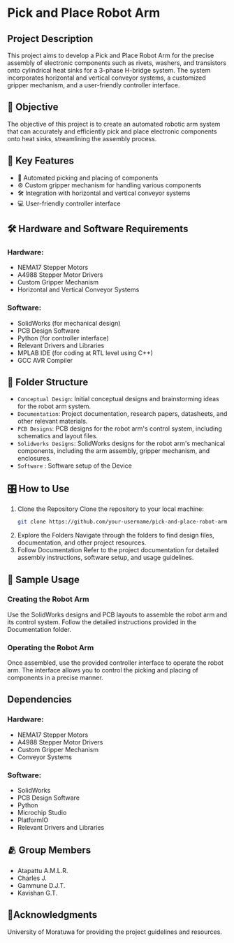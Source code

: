 # Pick and Place Robot Arm

## Project Description

This project aims to develop a Pick and Place Robot Arm for the precise assembly of electronic components such as rivets, washers, and transistors onto cylindrical heat sinks for a 3-phase H-bridge system. The system incorporates horizontal and vertical conveyor systems, a customized gripper mechanism, and a user-friendly controller interface.

## 🎯 Objective

The objective of this project is to create an automated robotic arm system that can accurately and efficiently pick and place electronic components onto heat sinks, streamlining the assembly process.

## 🔑 Key Features

- 🤖 Automated picking and placing of components
- ⚙️ Custom gripper mechanism for handling various components
- 🛠️ Integration with horizontal and vertical conveyor systems
- 💻 User-friendly controller interface

## 🛠️ Hardware and Software Requirements

### Hardware:
- NEMA17 Stepper Motors
- A4988 Stepper Motor Drivers
- Custom Gripper Mechanism
- Horizontal and Vertical Conveyor Systems

### Software:
- SolidWorks (for mechanical design)
- PCB Design Software
- Python (for controller interface)
- Relevant Drivers and Libraries
- MPLAB IDE (for coding at RTL level using C++)
- GCC AVR Compiler

## 📁 Folder Structure

- `Conceptual Design`: Initial conceptual designs and brainstorming ideas for the robot arm system.
- `Documentation`: Project documentation, research papers, datasheets, and other relevant materials.
- `PCB Designs`: PCB designs for the robot arm's control system, including schematics and layout files.
- `Solidworks Designs`: SolidWorks designs for the robot arm's mechanical components, including the arm assembly, gripper mechanism, and enclosures.
- `Software` : Software setup of the Device

## 🎛️ How to Use

1. Clone the Repository
   Clone the repository to your local machine:
   ```bash
   git clone https://github.com/your-username/pick-and-place-robot-arm.git
   ```
2. Explore the Folders Navigate through the folders to find design files, documentation, and other project resources.
3. Follow Documentation Refer to the project documentation for detailed assembly instructions, software setup, and usage guidelines.

## 📸 Sample Usage
### Creating the Robot Arm
Use the SolidWorks designs and PCB layouts to assemble the robot arm and its control system. Follow the detailed instructions provided in the Documentation folder.
### Operating the Robot Arm
Once assembled, use the provided controller interface to operate the robot arm. The interface allows you to control the picking and placing of components in a precise manner.

## Dependencies
### Hardware:

- NEMA17 Stepper Motors
- A4988 Stepper Motor Drivers
- Custom Gripper Mechanism
- Conveyor Systems

### Software:

- SolidWorks
- PCB Design Software
- Python
- Microchip Studio
- PlatformIO
- Relevant Drivers and Libraries

## 🫂 Group Members

- Atapattu A.M.L.R.
- Charles J.
- Gammune D.J.T.
- Kavishan G.T.

## 🏢Acknowledgments

University of Moratuwa for providing the project guidelines and resources.
